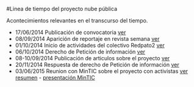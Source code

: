 #Linea de tiempo del proyecto nube pública

Acontecimientos relevantes en el transcurso del tiempo.

* 17/06/2014 Publicación de convocatoria [ver](https://www.contratos.gov.co/consultas/detalleProceso.do?numConstancia=14-1-120568)
* 08/09/2014 Aparición de reportaje en revista semana [ver](http://www.semana.com/tecnologia/articulo/cada-colombiano-tendra-un-email-oficial/402110-3)
* 01/10/2014 Inicio de actividades del colectivo Redpato2 [ver](http://pad.redpatodos.co/p/correo_nube_publica/timeslider#1)
* 06/10/2014 Derecho de Petición de información [ver](peticion_info_nubepublica)
* 08-10/09/2014 Publicación de articulos sobre el proyecto [ver](articulos.md)
* 20/11/2014 Respuesta de derecho de Petición de información [ver](Respuesta_Rad_632414_764618_20NOV2014.pdf)
* 03/06/2015 Reunion con MinTIC sobre el proyecto con activistas [ver resumen](reunion_gobierno_en_linea) - [presentación MinTIC](https://dl.dropboxusercontent.com/u/629628/RedPaTodos/Presentacion%20Carpeta%20Ciudadana%20CB%20020615.pptx)
